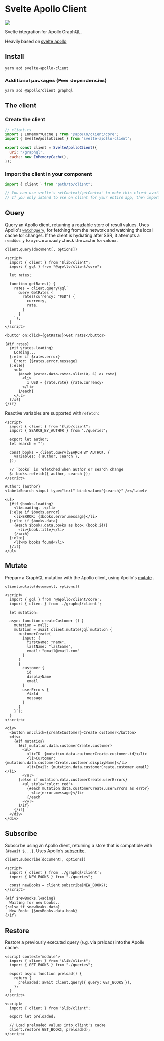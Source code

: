 # Svelte Apollo Client

[<img src="https://img.shields.io/npm/v/svelte-apollo-client">](https://www.npmjs.com/package/svelte-apollo-client)

Svelte integration for Apollo GraphQL.

Heavily based on [svelte apollo](https://github.com/timhall/svelte-apollo)

## Install

```shell
yarn add svelte-apollo-client
```

### Additional packages (Peer dependencies)

```shell
yarn add @apollo/client graphql
```

## The client

### Create the client

```js
// client.ts
import { InMemoryCache } from "@apollo/client/core";
import { SvelteApolloClient } from "svelte-apollo-client";

export const client = SvelteApolloClient({
  uri: "/graphql",
  cache: new InMemoryCache(),
});
```

### Import the client in your component

```js
import { client } from "path/to/client";

// You can use svelte's setContext/getContext to make this client available to all sub-components
// If you only intend to use on client for your entire app, then importing this client directly is fine
```

## Query

Query an Apollo client, returning a readable store of result values.
Uses Apollo's [`watchQuery`](https://www.apollographql.com/docs/react/api/apollo-client.html#ApolloClient.watchQuery),
for fetching from the network and watching the local cache for changes.
If the client is hydrating after SSR, it attempts a `readQuery` to synchronously check the cache for values.

```text
client.query(document[, options])
```

```svelte
<script>
  import { client } from "$lib/client";
  import { gql } from "@apollo/client/core";

  let rates;

  function getRates() {
    rates = client.query(gql`
      query GetRates {
        rates(currency: "USD") {
          currency,
          rate,
        }
      }
    `);
  }
</script>

<button on:click={getRates}>Get rates</button>

{#if rates}
  {#if $rates.loading}
    Loading...
  {:else if $rates.error}
    Error: {$rates.error.message}
  {:else}
    <ul>
      {#each $rates.data.rates.slice(0, 5) as rate}
        <li>
          1 USD = {rate.rate} {rate.currency}
        </li>
      {/each}
    </ul>
  {/if}
{/if}
```

Reactive variables are supported with `refetch`:

```svelte
<script>
  import { client } from "$lib/client";
  import { SEARCH_BY_AUTHOR } from "./queries";

  export let author;
  let search = "";

  const books = client.query(SEARCH_BY_AUTHOR, {
    variables: { author, search },
  });

  // `books` is refetched when author or search change
  $: books.refetch({ author, search });
</script>

Author: {author}
<label>Search <input type="text" bind:value="{search}" /></label>

<ul>
  {#if $books.loading}
    <li>Loading...</li>
  {:else if $books.error}
    <li>ERROR: {$books.error.message}</li>
  {:else if $books.data}
    {#each $books.data.books as book (book.id)}
      <li>{book.title}</li>
    {/each}
  {:else}
    <li>No books found</li>
  {/if}
</ul>
```

## Mutate

Prepare a GraphQL mutation with the Apollo client, using
Apollo's [mutate](https://www.apollographql.com/docs/react/api/apollo-client.html#ApolloClient.mutate)
.

```text
client.mutate(document[, options])
```

```svelte
<script>
  import { gql } from '@apollo/client/core';
  import { client } from './graphql/client';

  let mutation;

  async function createCustomer () {
    mutation = null;
    mutation = await client.mutate(gql`mutation {
      customerCreate(
        input: {
          firstName: "name",
          lastName: "lastname",
          email: "email@email.com"
        }
      )
      {
        customer {
          id
          displayName
          email
        }
        userErrors {
          field
          message
        }
      }
    }`);
  }
</script>

<div>
  <button on:click={createCustomer}>Create customer</button>
  <div>
    {#if mutation}
      {#if mutation.data.customerCreate.customer}
        <ul>
          <li>ID: {mutation.data.customerCreate.customer.id}</li>
          <li>Customer: {mutation.data.customerCreate.customer.displayName}</li>
          <li>Email: {mutation.data.customerCreate.customer.email}</li>
        </ul>
      {:else if mutation.data.customerCreate.userErrors}
        <ul style="color: red">
          {#each mutation.data.customerCreate.userErrors as error}
            <li>{error.message}</li>
          {/each}
        </ul>
      {/if}
    {/if}
  </div>
</div>
```

## Subscribe

Subscribe using an Apollo client, returning a store that is compatible with `{#await $...}`.
Uses Apollo's [subscribe](https://www.apollographql.com/docs/react/api/apollo-client#ApolloClient.subscribe).

```text
client.subscribe(document[, options])
```

```svelte
<script>
  import { client } from './graphql/client';
  import { NEW_BOOKS } from "./queries";

  const newBooks = client.subscribe(NEW_BOOKS);
</script>

{#if $newBooks.loading}
  Waiting for new books...
{:else if $newBooks.data}
  New Book: {$newBooks.data.book}
{/if}
```

## Restore

Restore a previously executed query (e.g. via preload) into the Apollo cache.

```svelte
<script context="module">
  import { client } from "$lib/client";
  import { GET_BOOKS } from "./queries";

  export async function preload() {
    return {
      preloaded: await client.query({ query: GET_BOOKS }),
    };
  }
</script>

<script>
  import { client } from "$lib/client";

  export let preloaded;

  // Load preloaded values into client's cache
  client.restore(GET_BOOKS, preloaded);
</script>
```
